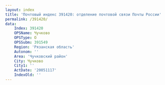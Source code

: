 ```yaml
---
layout: index
title: 'Почтовый индекс 391420: отделение почтовой связи Почты России'
permalink: /391420/
data:
    Index: 391420
    OPSName: Чучково
    OPSType: О
    OPSSubm: 391549
    Region: 'Рязанская область'
    Autonom: ''
    Area: 'Чучковский район'
    City: Чучково
    City1: ''
    ActDate: '20051117'
    IndexOld: ''
---
```

